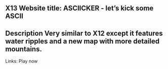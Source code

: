 X13
Website title: ASCIICKER - let’s kick some ASCII 
---------------------------------------------------------------------------------------------------------------------------
Description
Very similar to X12 except it features water ripples and a new map with more detailed mountains.
---------------------------------------------------------------------------------------------------------------------------
Links:
Play now
